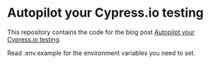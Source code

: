 # Autopilot your Cypress.io testing

This repository contains the code for the blog post [Autopilot your Cypress.io testing](https://wopee.io/blog/).

Read .env.example for the environment variables you need to set.
